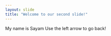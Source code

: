 ```yaml
---
layout: slide
title: "Welcome to our second slide!"
---
```

My name is Sayam
Use the left arrow to go back!
